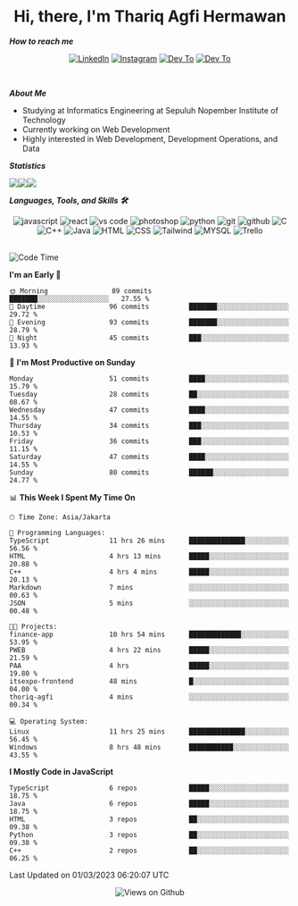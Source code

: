 <div align="center">
  <h1>Hi, there, I'm Thariq Agfi Hermawan</h1>
</div>


***How to reach me***
<p align='center'>
   <a href="https://www.linkedin.com/in/thariqagfihermawan" target="_blank"><img src="https://img.shields.io/badge/LinkedIn-0077B5?style=for-the-badge&logo=linkedin&logoColor=white" alt="LinkedIn"></a>
   <a href="https://www.instagram.com/thoriqagfi" target="_blank"><img src="https://img.shields.io/badge/Instagram-E4405F?style=for-the-badge&logo=instagram&logoColor=white" alt="Instagram"></a>
   <a href="https://medium.com/@thoriq.aghfi60" target="_blank"><img src="https://img.shields.io/badge/Medium-12100E?style=for-the-badge&logo=medium&logoColor=white" alt="Dev To"></a>
   <a href="https://linktr.ee/thoriqagfi" target="_blank"><img src="https://img.shields.io/badge/linktree-1de9b6?style=for-the-badge&logo=linktree&logoColor=white" alt="Dev To"></a>
</p>

<br>

***About Me***
- Studying at Informatics Engineering at Sepuluh Nopember Institute of Technology
- Currently working on Web Development
- Highly interested in Web Development, Development Operations, and Data

***Statistics***

<!-- [![GitHub Streak](http://github-readme-streak-stats.herokuapp.com?user=thoriqagfi&theme=dark)](https://git.io/streak-stats) -->

<div align="center">
  <div style="display: flex;">
    <img src="http://github-readme-streak-stats.herokuapp.com?user=thoriqagfi&theme=chartreuse-dark"/>
    <img src="https://github-readme-stats.vercel.app/api/top-langs/?username=thoriqagfi&layout=compact&&theme=chartreuse-dark&langs_count=8)](https://github.com/thoriqagfi"/>
    <img src="https://github-readme-stats.vercel.app/api?username=thoriqagfi&show_icons=true&theme=chartreuse-dark"/>
  </div>
</div>

<!-- [![Top Langs](https://github-readme-stats.vercel.app/api/top-langs/?username=thoriqagfi&layout=compact&&theme=chartreuse-dark&langs_count=8)](https://github.com/thoriqagfi)
< ![Agfi's GitHub stats](https://github-readme-stats.vercel.app/api?username=thoriqagfi&show_icons=true&theme=chartreuse-dark) -->

***Languages, Tools, and Skills 🛠***

  <div align="center">
    <img src="https://img.shields.io/badge/JavaScript-F7DF1E?style=for-the-badge&logo=javascript&logoColor=black" alt="javascript" />
    <img src="https://img.shields.io/badge/React-61DAFB?style=for-the-badge&logo=react&logoColor=black" alt="react" />
    <img src="https://img.shields.io/badge/vs%20code-007ACC?style=for-the-badge&logo=visual%20studio%20code&logoColor=white" alt="vs code" />
    <img src="https://img.shields.io/badge/adobe%20photoshop-31A8FF?style=for-the-badge&logo=adobe%20photoshop&logoColor=white" alt="photoshop" />
    <img src="https://img.shields.io/badge/python-3776AB?style=for-the-badge&logo=python&logoColor=white" alt="python" />
    <img src="https://img.shields.io/badge/Git-F05032?style=for-the-badge&logo=git&logoColor=white" alt="git" />
    <img src="https://img.shields.io/badge/GitHub-100000?style=for-the-badge&logo=github&logoColor=white" alt="github" />
    <img src="https://img.shields.io/badge/c-%2300599C.svg?style=for-the-badge&logo=c&logoColor=white" alt="C" />
    <img src="https://img.shields.io/badge/c++-%2300599C.svg?style=for-the-badge&logo=c%2B%2B&logoColor=white" alt="C++" />
    <img src="https://img.shields.io/badge/Java-ED8B00?style=for-the-badge&logo=java&logoColor=white" alt="Java"/>
    <img src="https://img.shields.io/badge/HTML5-E34F26?style=for-the-badge&logo=html5&logoColor=white" alt="HTML" />
    <img src="https://img.shields.io/badge/CSS-239120?&style=for-the-badge&logo=css3&logoColor=white" alt ="CSS" />
    <img src="https://img.shields.io/badge/tailwindcss-%2338B2AC.svg?style=for-the-badge&logo=tailwind-css&logoColor=white" alt="Tailwind" />
    <img src="https://img.shields.io/badge/MySQL-00000F?style=for-the-badge&logo=mysql&logoColor=white" alt="MYSQL" />
    <img src="https://img.shields.io/badge/Trello-%23026AA7.svg?style=for-the-badge&logo=Trello&logoColor=white" alt="Trello" />
  </div><br>

<!--START_SECTION:waka-->
![Code Time](http://img.shields.io/badge/Code%20Time-143%20hrs%2034%20mins-blue)

**I'm an Early 🐤** 

```text
🌞 Morning                89 commits          ███████░░░░░░░░░░░░░░░░░░   27.55 % 
🌆 Daytime                96 commits          ███████░░░░░░░░░░░░░░░░░░   29.72 % 
🌃 Evening                93 commits          ███████░░░░░░░░░░░░░░░░░░   28.79 % 
🌙 Night                  45 commits          ███░░░░░░░░░░░░░░░░░░░░░░   13.93 % 
```
📅 **I'm Most Productive on Sunday** 

```text
Monday                   51 commits          ████░░░░░░░░░░░░░░░░░░░░░   15.79 % 
Tuesday                  28 commits          ██░░░░░░░░░░░░░░░░░░░░░░░   08.67 % 
Wednesday                47 commits          ████░░░░░░░░░░░░░░░░░░░░░   14.55 % 
Thursday                 34 commits          ███░░░░░░░░░░░░░░░░░░░░░░   10.53 % 
Friday                   36 commits          ███░░░░░░░░░░░░░░░░░░░░░░   11.15 % 
Saturday                 47 commits          ████░░░░░░░░░░░░░░░░░░░░░   14.55 % 
Sunday                   80 commits          ██████░░░░░░░░░░░░░░░░░░░   24.77 % 
```


📊 **This Week I Spent My Time On** 

```text
🕑︎ Time Zone: Asia/Jakarta

💬 Programming Languages: 
TypeScript               11 hrs 26 mins      ██████████████░░░░░░░░░░░   56.56 % 
HTML                     4 hrs 13 mins       █████░░░░░░░░░░░░░░░░░░░░   20.88 % 
C++                      4 hrs 4 mins        █████░░░░░░░░░░░░░░░░░░░░   20.13 % 
Markdown                 7 mins              ░░░░░░░░░░░░░░░░░░░░░░░░░   00.63 % 
JSON                     5 mins              ░░░░░░░░░░░░░░░░░░░░░░░░░   00.48 % 

🐱‍💻 Projects: 
finance-app              10 hrs 54 mins      █████████████░░░░░░░░░░░░   53.95 % 
PWEB                     4 hrs 22 mins       █████░░░░░░░░░░░░░░░░░░░░   21.59 % 
PAA                      4 hrs               █████░░░░░░░░░░░░░░░░░░░░   19.80 % 
itsexpo-frontend         48 mins             █░░░░░░░░░░░░░░░░░░░░░░░░   04.00 % 
thoriq-agfi              4 mins              ░░░░░░░░░░░░░░░░░░░░░░░░░   00.34 % 

💻 Operating System: 
Linux                    11 hrs 25 mins      ██████████████░░░░░░░░░░░   56.45 % 
Windows                  8 hrs 48 mins       ███████████░░░░░░░░░░░░░░   43.55 % 
```

**I Mostly Code in JavaScript** 

```text
TypeScript               6 repos             █████░░░░░░░░░░░░░░░░░░░░   18.75 % 
Java                     6 repos             █████░░░░░░░░░░░░░░░░░░░░   18.75 % 
HTML                     3 repos             ██░░░░░░░░░░░░░░░░░░░░░░░   09.38 % 
Python                   3 repos             ██░░░░░░░░░░░░░░░░░░░░░░░   09.38 % 
C++                      2 repos             ██░░░░░░░░░░░░░░░░░░░░░░░   06.25 % 
```




 Last Updated on 01/03/2023 06:20:07 UTC
<!--END_SECTION:waka-->

<div align="center">
<img src="https://komarev.com/ghpvc/?username=thoriqagfi&color=blue" alt="Views on Github" />
</div>